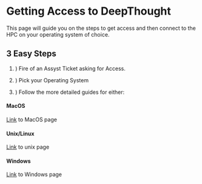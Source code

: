 # Getting Access to DeepThought
This page will guide you on the steps to get access and then connect to the HPC on your operating system of choice. 

## 3 Easy Steps

1. ) Fire of an Assyst Ticket asking for Access. 

2. ) Pick your Operating System 

3. ) Follow the more detailed guides for either: 

#### MacOS

[Link](Mac/MacAccess.md) to MacOS page

#### Unix/Linux

[Link](Unix/UnixAccess.md) to unix page

#### Windows

[Link](Windows/WindowsAccess.md) to Windows page